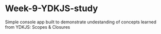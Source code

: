 # Week-9-YDKJS-study
Simple console app built to demonstrate undestanding of concepts learned from YDKJS: Scopes &amp; Closures
